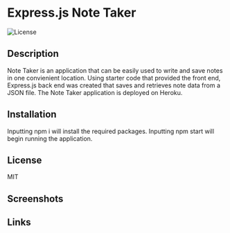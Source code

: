 # Express.js Note Taker
![License](https://img.shields.io/badge/license-MIT-blue)

## Description
Note Taker is an application that can be easily used to write and save notes in one convienient location. 
Using starter code that provided the front end, Express.js back end was created that saves and retrieves note data from a JSON file.
The Note Taker application is deployed on Heroku.

## Installation
Inputting npm i will install the required packages.
Inputting npm start will begin running the application.

## License
MIT

## Screenshots

## Links



